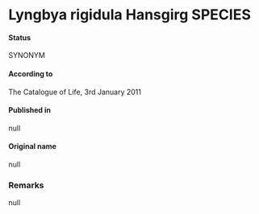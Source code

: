 # Lyngbya rigidula Hansgirg SPECIES

#### Status
SYNONYM

#### According to
The Catalogue of Life, 3rd January 2011

#### Published in
null

#### Original name
null

### Remarks
null